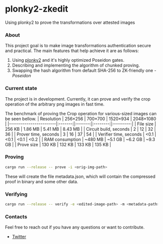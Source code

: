 # plonky2-zkedit
Using plonky2 to prove the transformations over attested images

### About
This project goal is to make image transformations authentication secure and practical. The main features that help achieve it are as follows:
 1. Using [plonky2](https://github.com/mir-protocol/plonky2) and it's highly optimized Poseidon gates.
 2. Describing and implementing the algorithm of chunked proving.
 3. Swapping the hash algorithm from default SHA-256 to ZK-friendly one - _Poseidon_

### Current state
The project is in development. Currently, it can prove and verify the crop operation of the arbitrary png images in fast time.

The benchmark of proving the Crop operation for various-sized images can be seen bellow.
| Resolution             | 256×256 | 700×700 | 1520×934 | 2048×1080 |
|------------------------|:-------:|:-------:|:--------:|:---------:|
| File size              |  256 KB | 1.86 MB |  5.41 МB |  8.43 МB  |
| Circuit build, seconds |    2    |    12   |    32    |     36    |
| Prover time, seconds   |    3    |    16   |    37    |     54    |
| Verifier time, seconds |   <0.1  |   <0.1  |   <0.1   |    <0.2   |
| RAM consumption        | ~480 MB | ~5.1 GB |  ~6.2 GB |  ~9.3 GB  |
| Prove size             |  130 KB |  132 KB |  133 КB  |   135 KB  |

### Proving
```bash
cargo run --release -- prove -i <orig-img-path>
```

These will create the file metadata.json, which will contain the compressed proof in binary and some other data.

### Verifying
```bash
cargo run --release -- verify -e <edited-image-path> -m <metadata-path>
```

### Contacts
Feel free to reach out if you have any questions or want to contribute.

 - [Twitter](https://twitter.com/chicken_2007)
